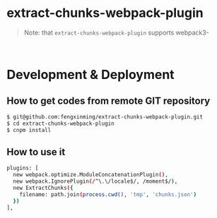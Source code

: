 # extract-chunks-webpack-plugin

> Note: that `extract-chunks-webpack-plugin` supports webpack3-

<br/>

# Development & Deployment

## How to get codes from remote GIT repository

```bash
$ git@github.com:fengxinming/extract-chunks-webpack-plugin.git
$ cd extract-chunks-webpack-plugin
$ cnpm install
```

## How to use it

```bash
plugins: [
  new webpack.optimize.ModuleConcatenationPlugin(),
  new webpack.IgnorePlugin(/^\.\/locale$/, /moment$/),
  new ExtractChunks({
    filename: path.join(process.cwd(), 'tmp', 'chunks.json')
  })
],
```
